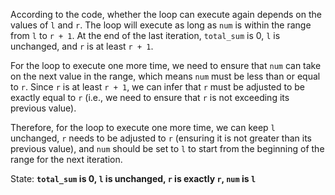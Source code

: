 According to the code, whether the loop can execute again depends on the values of `l` and `r`. The loop will execute as long as `num` is within the range from `l` to `r + 1`. At the end of the last iteration, `total_sum` is 0, `l` is unchanged, and `r` is at least `r + 1`. 

For the loop to execute one more time, we need to ensure that `num` can take on the next value in the range, which means `num` must be less than or equal to `r`. Since `r` is at least `r + 1`, we can infer that `r` must be adjusted to be exactly equal to `r` (i.e., we need to ensure that `r` is not exceeding its previous value).

Therefore, for the loop to execute one more time, we can keep `l` unchanged, `r` needs to be adjusted to `r` (ensuring it is not greater than its previous value), and `num` should be set to `l` to start from the beginning of the range for the next iteration.

State: **`total_sum` is 0, `l` is unchanged, `r` is exactly `r`, `num` is `l`**